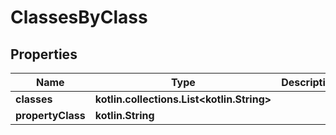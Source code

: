 
# ClassesByClass

## Properties
| Name | Type | Description | Notes |
| ------------ | ------------- | ------------- | ------------- |
| **classes** | **kotlin.collections.List&lt;kotlin.String&gt;** |  |  [optional] |
| **propertyClass** | **kotlin.String** |  |  [optional] |



